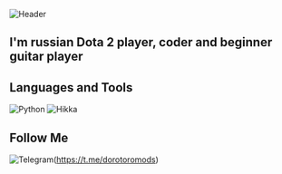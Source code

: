 ![Header](https://github.com/dorotorothequickend/dorotorothequickend/blob/main/assets/header.gif)

## I'm russian Dota 2 player, coder and beginner guitar player


## Languages and Tools
![Python](https://img.shields.io/badge/-Python-222729?style=for-the-badge&logo=python&logoColor=d4d941)
![Hikka](https://img.shields.io/badge/-Hikka-222729?style=for-the-badge&logo=https://github.com/dorotorothequickend/dorotorothequickend/blob/main/assets/Termux.svg.png&logoColor=d4d941)

## Follow Me
![Telegram](https://img.shields.io/badge/-TELEGRAM-222729?style=for-the-badge&logo=Telegram)(https://t.me/dorotoromods)
